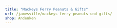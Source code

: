 ```yaml
---
title: "Mackeys Ferry Peanuts & Gifts"
url: /jamesville/mackeys-ferry-peanuts-und-gifts/
shop: Andenken
---
```

